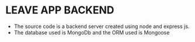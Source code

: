 # LEAVE APP BACKEND
* The source code is a backend server created using node and express js.
* The database used is MongoDb and the ORM used is Mongoose 